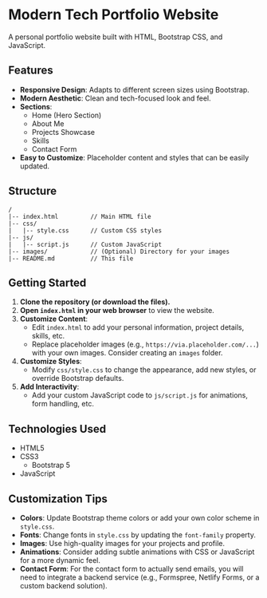 # Modern Tech Portfolio Website

A personal portfolio website built with HTML, Bootstrap CSS, and JavaScript.

## Features

*   **Responsive Design**: Adapts to different screen sizes using Bootstrap.
*   **Modern Aesthetic**: Clean and tech-focused look and feel.
*   **Sections**: 
    *   Home (Hero Section)
    *   About Me
    *   Projects Showcase
    *   Skills
    *   Contact Form
*   **Easy to Customize**: Placeholder content and styles that can be easily updated.

## Structure

```
/
|-- index.html         // Main HTML file
|-- css/
|   |-- style.css      // Custom CSS styles
|-- js/
|   |-- script.js      // Custom JavaScript
|-- images/            // (Optional) Directory for your images
|-- README.md          // This file
```

## Getting Started

1.  **Clone the repository (or download the files).**
2.  **Open `index.html` in your web browser** to view the website.
3.  **Customize Content**:
    *   Edit `index.html` to add your personal information, project details, skills, etc.
    *   Replace placeholder images (e.g., `https://via.placeholder.com/...`) with your own images. Consider creating an `images` folder.
4.  **Customize Styles**:
    *   Modify `css/style.css` to change the appearance, add new styles, or override Bootstrap defaults.
5.  **Add Interactivity**:
    *   Add your custom JavaScript code to `js/script.js` for animations, form handling, etc.

## Technologies Used

*   HTML5
*   CSS3
    *   Bootstrap 5
*   JavaScript

## Customization Tips

*   **Colors**: Update Bootstrap theme colors or add your own color scheme in `style.css`.
*   **Fonts**: Change fonts in `style.css` by updating the `font-family` property.
*   **Images**: Use high-quality images for your projects and profile.
*   **Animations**: Consider adding subtle animations with CSS or JavaScript for a more dynamic feel.
*   **Contact Form**: For the contact form to actually send emails, you will need to integrate a backend service (e.g., Formspree, Netlify Forms, or a custom backend solution). 